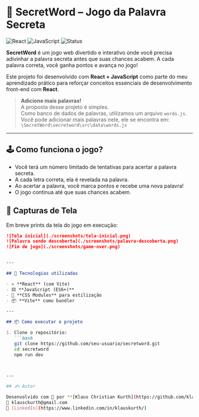 # 🎯 SecretWord – Jogo da Palavra Secreta

![React](https://img.shields.io/badge/React-18-blue?logo=react) ![JavaScript](https://img.shields.io/badge/JavaScript-ES6-yellow?logo=javascript) ![Status](https://img.shields.io/badge/status-em%20desenvolvimento-orange)

**SecretWord** é um jogo web divertido e interativo onde você precisa adivinhar a palavra secreta antes que suas chances acabem. A cada palavra correta, você ganha pontos e avança no jogo!

Este projeto foi desenvolvido com **React + JavaScript** como parte do meu aprendizado prático para reforçar conceitos essenciais de desenvolvimento front-end com **React**.

> **Adicione mais palavras!**  
> A proposta desse projeto é simples.  
> Como banco de dados de palavras, utilizamos um arquivo `words.js`.  
> Você pode adicionar mais palavras nele, ele se encontra em:  
> `\SecretWord\secretword\src\data\words.js`


---

## 🕹️ Como funciona o jogo?

- Você terá um número limitado de tentativas para acertar a palavra secreta.
- A cada letra correta, ela é revelada na palavra.
- Ao acertar a palavra, você marca pontos e recebe uma nova palavra!
- O jogo continua até que suas chances acabem.


## 📸 Capturas de Tela

Em breve prints da tela do jogo em execução:

```md
![Tela inicial](./screenshots/tela-inicial.png)
![Palavra sendo descoberta](./screenshots/palavra-descoberta.png)
![Fim de jogo](./screenshots/game-over.png)


---

## 🚀 Tecnologias utilizadas

- ⚛️ **React** (com Vite)
- 🟨 **JavaScript (ES6+)**
- 💅 **CSS Modules** para estilização
- 📦 **Vite** como bundler

---

## 📦 Como executar o projeto

1. Clone o repositório:
   ```bash
   git clone https://github.com/seu-usuario/secretword.git
   cd secretword   
   npm run dev



---

## ✍️ Autor

Desenvolvido com 💙 por **[Klaus Christian Kurth](https://github.com/klausckurth)**  
📧 klausckurth@gmail.com  
🔗 [LinkedIn](https://www.linkedin.com/in/klauskurth/) 